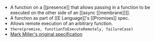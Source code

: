 - A function on a [[presence]] that allows passing in a function to be executed on the other side of an [[async [[membrane]]]].
- A function as part of [[E Language]]'s [[Promises]] spec.
- Allows remote execution of an arbitrary function.
- `there(promise, functionToExecuteRemotely, failureCase)`
- [Mark Miller's original specification](https://web.archive.org/web/20161026162206/http://wiki.ecmascript.org/doku.php?id=strawman:concurrency#there)
